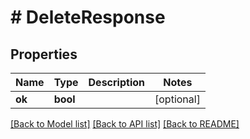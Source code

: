 # # DeleteResponse

## Properties

Name | Type | Description | Notes
------------ | ------------- | ------------- | -------------
**ok** | **bool** |  | [optional]

[[Back to Model list]](../../README.md#models) [[Back to API list]](../../README.md#endpoints) [[Back to README]](../../README.md)
